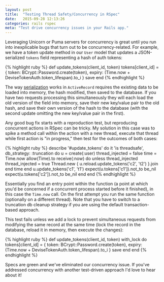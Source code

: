 ```yaml
---
layout: post
title:  "Testing Thread Safety/Concurrency in RSpec"
date:   2015-09-28 12:13:26
categories: rails rspec
meta: "Test drive concurrency issues in your Rails app."
---
```


Leveraging Unicorn or Puma servers for concurrency is great until you run into
inexplicable bugs that turn out to be concurrency-related. For example, we have
a token update method in our `User` model that updates a JSON-serialized
`tokens` field representing a hash of auth tokens:

{% highlight ruby %}
def update_tokens(client_id, token)
  tokens[client_id] = {
    token: BCrypt::Password.create(token),
    expiry: (Time.now + DeviseTokenAuth.token_lifespan).to_i
  }
  save
end
{% endhighlight %}

The way [serialization][serialization] works in `ActiveRecord` requires the
existing data to be loaded into memory, the hash modified, then saved to the
database. If you have two requests processing this simultaneously they will each
load the old version of the field into memory, save their new key/value pair
to the old hash, and save their own version of the hash to the database
(with the second update omitting the new key/value pair in the first).

Any good bug fix starts with a reproduction test, but reproducing concurrent
actions in RSpec can be tricky. My solution in this case was to spike a method
call within the action with a new thread, execute that thread while first action
is "in progress," then test for the outcomes of both cases:

{% highlight ruby %}
describe '#update_tokens' do
  it 'is threadsafe', db_strategy: :truncation do
    u = create(:user)
    thread_injected = false
    time = Time.now
    allow(Time).to receive(:now) do
      unless thread_injected
        thread_injected = true
        Thread.new { u.reload.update_tokens('c2', 't2') }.join
      end
      time
    end
    u.update_tokens('c1', 't1')
    expect(u.tokens['c1']).not_to be_nil
    expect(u.tokens['c2']).not_to be_nil
  end
end
{% endhighlight %}

Essentially you find an entry point within the function (a point at which you'd
be concerned if a concurrent process started before it finished), in this case
the `Time.now` call. On the first attempt you run the same function (optionally
on a different thread). Note that you have to switch to a truncation db
cleanup strategy if you are using the default transaction-based approach.

This test fails unless we add a lock to prevent simultaneous requests from
modifying the same record at the same time (lock the record in the database,
reload it in memory, then execute the changes):

{% highlight ruby %}
def update_tokens(client_id, token)
  with_lock do
    tokens[client_id] = {
      token: BCrypt::Password.create(token),
      expiry: (Time.now + DeviseTokenAuth.token_lifespan).to_i
    }
    save
  end
end
{% endhighlight %}

Specs are green and we've eliminated our concurrency issue. If you've addressed
concurrency with another test-driven approach I'd love to hear about it!

[serialization]: http://api.rubyonrails.org/classes/ActiveRecord/AttributeMethods/Serialization/ClassMethods.html#method-i-serialize
